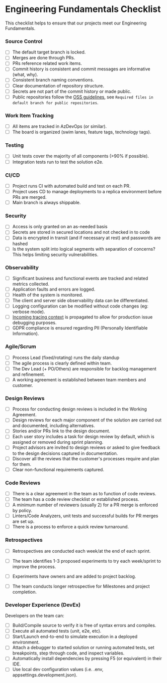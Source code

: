 # Engineering Fundamentals Checklist

This checklist helps to ensure that our projects meet our Engineering Fundamentals.

### Source Control <a href="#source-control" id="source-control"></a>

* [ ] The default target branch is locked.
* [ ] Merges are done through PRs.
* [ ] PRs reference related work items.
* [ ] Commit history is consistent and commit messages are informative (what, why).
* [ ] Consistent branch naming conventions.
* [ ] Clear documentation of repository structure.
* [ ] Secrets are not part of the commit history or made public.&#x20;
* [ ] Public repositories follow the [OSS guidelines](https://microsoft.github.io/code-with-engineering-playbook/source-control/#creating-a-new-repository), see `Required files in default branch for public repositories`.

### Work Item Tracking <a href="#work-item-tracking" id="work-item-tracking"></a>

* [ ] All items are tracked in AzDevOps (or similar).
* [ ] The board is organized (swim lanes, feature tags, technology tags).

### Testing <a href="#testing" id="testing"></a>

* [ ] Unit tests cover the majority of all components (>90% if possible).
* [ ] Integration tests run to test the solution e2e.

### CI/CD <a href="#cicd" id="cicd"></a>

* [ ] Project runs CI with automated build and test on each PR.
* [ ] Project uses CD to manage deployments to a replica environment before PRs are merged.
* [ ] Main branch is always shippable.

### Security <a href="#security" id="security"></a>

* [ ] Access is only granted on an as-needed basis
* [ ] Secrets are stored in secured locations and not checked in to code
* [ ] Data is encrypted in transit (and if necessary at rest) and passwords are hashed
* [ ] Is the system split into logical segments with separation of concerns? This helps limiting security vulnerabilities.

### Observability <a href="#observability" id="observability"></a>

* [ ] Significant business and functional events are tracked and related metrics collected.
* [ ] Application faults and errors are logged.
* [ ] Health of the system is monitored.
* [ ] The client and server side observability data can be differentiated.
* [ ] Logging configuration can be modified without code changes (eg: verbose mode).
* [ ] [Incoming tracing context](https://microsoft.github.io/code-with-engineering-playbook/observability/correlation-id/) is propagated to allow for production issue debugging purposes.
* [ ] GDPR compliance is ensured regarding PII (Personally Identifiable Information).

### Agile/Scrum <a href="#agilescrum" id="agilescrum"></a>

* [ ] Process Lead (fixed/rotating) runs the daily standup
* [ ] The agile process is clearly defined within team.
* [ ] The Dev Lead (+ PO/Others) are responsible for backlog management and refinement.
* [ ] A working agreement is established between team members and customer.

### Design Reviews <a href="#design-reviews" id="design-reviews"></a>

* [ ] Process for conducting design reviews is included in the Working Agreement.
* [ ] Design reviews for each major component of the solution are carried out and documented, including alternatives.
* [ ] Stories and/or PRs link to the design document.
* [ ] Each user story includes a task for design review by default, which is assigned or removed during sprint planning.
* [ ] Project advisors are invited to design reviews or asked to give feedback to the design decisions captured in documentation.
* [ ] Discover all the reviews that the customer's processes require and plan for them.
* [ ] Clear non-functional requirements captured.

### Code Reviews <a href="#code-reviews" id="code-reviews"></a>

* [ ] There is a clear agreement in the team as to function of code reviews.
* [ ] The team has a code review checklist or established process.
* [ ] A minimum number of reviewers (usually 2) for a PR merge is enforced by policy.
* [ ] Linters/Code Analyzers, unit tests and successful builds for PR merges are set up.
* [ ] There is a process to enforce a quick review turnaround.

### Retrospectives <a href="#retrospectives" id="retrospectives"></a>

* [ ] Retrospectives are conducted each week/at the end of each sprint.
* [ ] The team identifies 1-3 proposed experiments to try each week/sprint to improve the process.
* [ ] Experiments have owners and are added to project backlog.
* [ ] The team conducts longer retrospective for Milestones and project completion.



### Developer Experience (DevEx) <a href="#developer-experience-devex" id="developer-experience-devex"></a>

Developers on the team can:

* [ ] Build/Compile source to verify it is free of syntax errors and compiles.
* [ ] Execute all automated tests (unit, e2e, etc).
* [ ] Start/Launch end-to-end to simulate execution in a deployed environment.
* [ ] Attach a debugger to started solution or running automated tests, set breakpoints, step through code, and inspect variables.
* [ ] Automatically install dependencies by pressing F5 (or equivalent) in their IDE.
* [ ] Use local dev configuration values (i.e. .env, appsettings.development.json).
